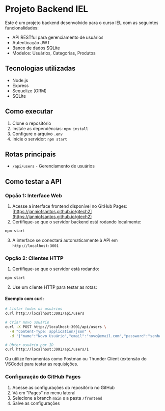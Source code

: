 # Projeto Backend IEL

Este é um projeto backend desenvolvido para o curso IEL com as seguintes funcionalidades:

- API RESTful para gerenciamento de usuários
- Autenticação JWT
- Banco de dados SQLite
- Modelos: Usuários, Categorias, Produtos

## Tecnologias utilizadas
- Node.js
- Express
- Sequelize (ORM)
- SQLite

## Como executar
1. Clone o repositório
2. Instale as dependências: `npm install`
3. Configure o arquivo `.env`
4. Inicie o servidor: `npm start`

## Rotas principais
- `/api/users` - Gerenciamento de usuários

## Como testar a API

### Opção 1: Interface Web
1. Acesse a interface frontend disponível no GitHub Pages: [https://janniofsantos.github.io/gtech2](https://janniofsantos.github.io/gtech2)
2. Certifique-se que o servidor backend está rodando localmente:
```bash
npm start
```
3. A interface se conectará automaticamente à API em `http://localhost:3001`

### Opção 2: Clientes HTTP
1. Certifique-se que o servidor está rodando:
```bash
npm start
```

2. Use um cliente HTTP para testar as rotas:

#### Exemplo com curl:
```bash
# Listar todos os usuários
curl http://localhost:3001/api/users

# Criar novo usuário
curl -X POST http://localhost:3001/api/users \
  -H "Content-Type: application/json" \
  -d '{"name":"Novo Usuário","email":"novo@email.com","password":"senha123"}'

# Obter usuário por ID
curl http://localhost:3001/api/users/1
```

Ou utilize ferramentas como Postman ou Thunder Client (extensão do VSCode) para testar as requisições.

### Configuração do GitHub Pages
1. Acesse as configurações do repositório no GitHub
2. Vá em "Pages" no menu lateral
3. Selecione a branch `main` e a pasta `/frontend`
4. Salve as configurações
